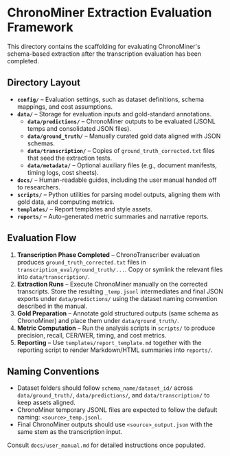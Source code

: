 # ChronoMiner Extraction Evaluation Framework

This directory contains the scaffolding for evaluating ChronoMiner's schema-based extraction after the transcription evaluation has been completed.

## Directory Layout

- **`config/`** – Evaluation settings, such as dataset definitions, schema mappings, and cost assumptions.
- **`data/`** – Storage for evaluation inputs and gold-standard annotations.
  - **`data/predictions/`** – ChronoMiner outputs to be evaluated (JSONL temps and consolidated JSON files).
  - **`data/ground_truth/`** – Manually curated gold data aligned with JSON schemas.
  - **`data/transcription/`** – Copies of `ground_truth_corrected.txt` files that seed the extraction tests.
  - **`data/metadata/`** – Optional auxiliary files (e.g., document manifests, timing logs, cost sheets).
- **`docs/`** – Human-readable guides, including the user manual handed off to researchers.
- **`scripts/`** – Python utilities for parsing model outputs, aligning them with gold data, and computing metrics.
- **`templates/`** – Report templates and style assets.
- **`reports/`** – Auto-generated metric summaries and narrative reports.

## Evaluation Flow

1. **Transcription Phase Completed** – ChronoTranscriber evaluation produces `ground_truth_corrected.txt` files in `transcription_eval/ground_truth/...`. Copy or symlink the relevant files into `data/transcription/`.
2. **Extraction Runs** – Execute ChronoMiner manually on the corrected transcripts. Store the resulting `_temp.jsonl` intermediates and final JSON exports under `data/predictions/` using the dataset naming convention described in the manual.
3. **Gold Preparation** – Annotate gold structured outputs (same schema as ChronoMiner) and place them under `data/ground_truth/`.
4. **Metric Computation** – Run the analysis scripts in `scripts/` to produce precision, recall, CER/WER, timing, and cost metrics.
5. **Reporting** – Use `templates/report_template.md` together with the reporting script to render Markdown/HTML summaries into `reports/`.

## Naming Conventions

- Dataset folders should follow `schema_name/dataset_id/` across `data/ground_truth/`, `data/predictions/`, and `data/transcription/` to keep assets aligned.
- ChronoMiner temporary JSONL files are expected to follow the default naming: `<source>_temp.jsonl`.
- Final ChronoMiner outputs should use `<source>_output.json` with the same stem as the transcription input.

Consult `docs/user_manual.md` for detailed instructions once populated.
